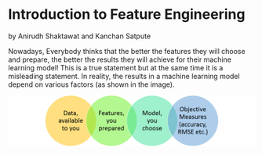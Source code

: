 # Introduction to Feature Engineering
by Anirudh Shaktawat and Kanchan Satpute

Nowadays, Everybody thinks that the better the features they will choose and prepare, the better the results they will achieve for their machine learning model! This is a true statement but at the same time it is a misleading statement. In reality, the results in a machine learning model depend on various factors (as shown in the image).

![Pic1](https://github.com/anirudh2312/deep-learning/blob/master/images/Picture1.png)




